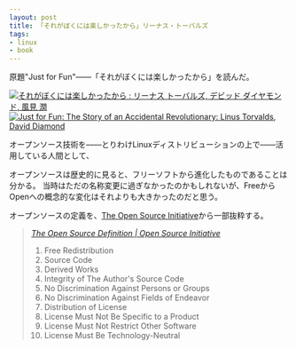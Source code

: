 ```yaml
---
layout: post
title: 「それがぼくには楽しかったから」リーナス・トーバルズ
tags: 
- linux
- book
---
```

原題"Just for Fun"––––「それがぼくには楽しかったから」を読んだ。

[![それがぼくには楽しかったから : リーナス トーバルズ, デビッド ダイヤモンド, 風見 潤](http://ecx.images-amazon.com/images/I/51WZM2W6ZBL._SL160_.jpg)](http://www.amazon.co.jp/dp/4796880011)
[![Just for Fun: The Story of an Accidental Revolutionary: Linus Torvalds, David Diamond](http://ecx.images-amazon.com/images/I/41aTgmw%2BL0L._SL160_.jpg)](http://www.amazon.co.jp/dp/0066620732/)

オープンソース技術を––––とりわけLinuxディストリビューションの上で––––活用している人間として、

オープンソースは歴史的に見ると、フリーソフトから進化したものであることは分かる。
当時はただの名称変更に過ぎなかったのかもしれないが、FreeからOpenへの概念的な変化はそれよりも大きかったのだと思う。

オープンソースの定義を、[The Open Source Initiative](http://opensource.org/)から一部抜粋する。

> [*The Open Source Definition | Open Source Initiative*](http://opensource.org/osd)
> 
> 1. Free Redistribution
> 2. Source Code
> 3. Derived Works
> 4. Integrity of The Author's Source Code
> 5. No Discrimination Against Persons or Groups
> 6. No Discrimination Against Fields of Endeavor
> 7. Distribution of License
> 8. License Must Not Be Specific to a Product
> 9. License Must Not Restrict Other Software
> 10. License Must Be Technology-Neutral


